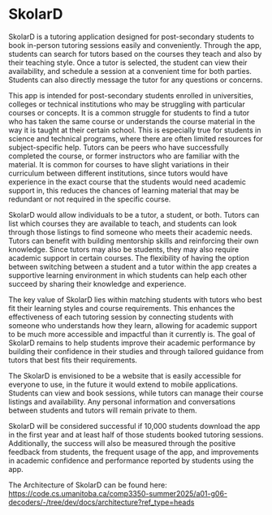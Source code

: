 #  SkolarD

SkolarD is a tutoring application designed for post-secondary students to book in-person tutoring sessions easily and conveniently. Through the app, students can search for tutors based on the courses they teach and also by their teaching style. Once a tutor is selected, the student can view their availability, and schedule a session at a convenient time for both parties. Students can also directly message the tutor for any questions or concerns.

This app is intended for post-secondary students enrolled in universities, colleges or technical institutions who may be struggling with particular courses or concepts. It is a common struggle for students to find a tutor who has taken the same course or understands the course material in the way it is taught at their certain school. This is especially true for students in science and technical programs, where there are often limited resources for subject-specific help. Tutors can be peers who have successfully completed the course, or former instructors who are familiar with the material. It is common for courses to have slight variations in their curriculum between different institutions, since tutors would have experience in the exact course that the students would need academic support in, this reduces the chances of learning material that may be redundant or not required in the specific course. 

SkolarD would allow individuals to be a tutor, a student, or both. Tutors can list which courses they are available to teach, and students can look through those listings to find someone who meets their academic needs. Tutors can benefit with building mentorship skills and reinforcing their own knowledge. Since tutors may also be students, they may also require academic support in certain courses. The flexibility of having the option between switching between a student and a tutor within the app creates a supportive learning environment in which students can help each other succeed by sharing their knowledge and experience. 

The key value of SkolarD lies within matching students with tutors who best fit their learning styles and course requirements. This enhances the effectiveness of each tutoring session by connecting students with someone who understands how they learn, allowing for academic support to be much more accessible and impactful than it currently is. The goal of SkolarD remains to help students improve their academic performance by building their confidence in their studies and through tailored guidance from tutors that best fits their requirements. ​​

The SkolarD is envisioned to be a website that is easily accessible for everyone to use, in the future it would extend to mobile applications. Students can view and book sessions, while tutors can manage their course listings and availability. Any personal information and conversations between students and tutors will remain private to them.

SkolarD will be considered successful if 10,000 students download the app in the first year and at least half of those students booked tutoring sessions. Additionally, the success will also be measured through the positive feedback from students, the frequent usage of the app, and improvements in academic confidence and performance reported by students using the app.

The Architecture of SkolarD can be found here: https://code.cs.umanitoba.ca/comp3350-summer2025/a01-g06-decoders/-/tree/dev/docs/architecture?ref_type=heads